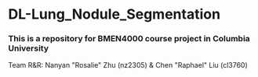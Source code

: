 # DL-Lung_Nodule_Segmentation
### This is a repository for BMEN4000 course project in Columbia University

Team R&R: Nanyan "Rosalie" Zhu (nz2305) & Chen "Raphael" Liu (cl3760)
